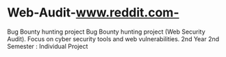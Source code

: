 # Web-Audit-www.reddit.com-
Bug Bounty hunting project Bug Bounty hunting project (Web Security Audit).  Focus on cyber security tools and web vulnerabilities. 2nd Year 2nd Semester : Individual Project
